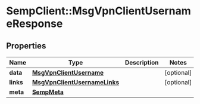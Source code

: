 # SempClient::MsgVpnClientUsernameResponse

## Properties
Name | Type | Description | Notes
------------ | ------------- | ------------- | -------------
**data** | [**MsgVpnClientUsername**](MsgVpnClientUsername.md) |  | [optional] 
**links** | [**MsgVpnClientUsernameLinks**](MsgVpnClientUsernameLinks.md) |  | [optional] 
**meta** | [**SempMeta**](SempMeta.md) |  | 


